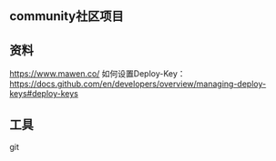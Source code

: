 ## community社区项目


## 资料
https://www.mawen.co/
如何设置Deploy-Key：https://docs.github.com/en/developers/overview/managing-deploy-keys#deploy-keys


## 工具
git